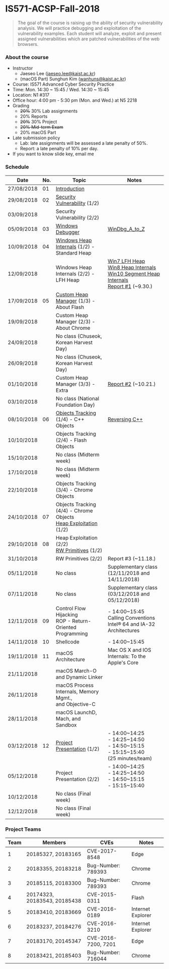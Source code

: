 # IS571-ACSP-Fall-2018 

> The goal of the course is raising up the ability of security vulnerability analysis. We will practice debugging and exploitation of the vulnerability examples. Each student will analyze, exploit and present assigned vulnerabilities which are patched vulnerabilities of the web browsers.

### About the course
* Instructor
	* Jaeseo Lee (jaeseo.lee@kaist.ac.kr)
	* (macOS Part) Sunghun Kim (wanhuns@kaist.ac.kr)
* Course: IS571 Advanced Cyber Security Practice
* Time: Mon. 14:30 ~ 15:45 / Wed. 14:30 ~ 15:45
* Location: N1 #317
* Office hour: 4:00 pm - 5:30 pm (Mon. and Wed.) at N5 2218
* Grading
	* <del>20%</del> 30% Lab assignments
	* 20% Reports
	* <del>20%</del> 30% Project 
	* <del>20% Mid-term Exam</del>
	* 20% macOS Part
* Late submission policy 
	* Lab: late assignments will be assessed a late penalty of 50%.
	* Report: a late penalty of 10% per day.
* If you want to know slide key, email me

### Schedule
| Date       |  No.    | Topic           | Notes 
|------------|-----------------|-----------------|-------
| 27/08/2018 | 01 | <a href='https://github.com/jaeseolee/IS571-ACSP-Fall-2018/raw/master/lec01/01-Introduction.pdf'>Introduction</a>
| 29/08/2018 | 02 | <a href='https://github.com/jaeseolee/IS571-ACSP-Fall-2018/raw/master/lec02/02-Security Vulnerability.pdf'>Security Vulnerability</a> (1/2)
| 03/09/2018 | | Security Vulnerability (2/2)
| 05/09/2018 | 03 | <a href='https://github.com/jaeseolee/IS571-ACSP-Fall-2018/raw/master/lec03/03-Windows Debugger.pdf'>Windows Debugger</a> | <a href='https://github.com/jaeseolee/IS571-ACSP-Fall-2018/raw/master/lec03/WinDbg_A_to_Z.pdf'>WinDbg_A_to_Z</a>
| 10/09/2018 | 04 | <a href='https://github.com/jaeseolee/IS571-ACSP-Fall-2018/raw/master/lec04/04-Windows Heap Internals.pdf'>Windows Heap Internals</a> (1/2) - Standard Heap
| 12/09/2018 | | Windows Heap Internals (2/2) - LFH Heap | <a href='https://github.com/jaeseolee/IS571-ACSP-Fall-2018/raw/master/lec04/Understanding_the_Low_Fragmentation_Heap.pdf'>Win7 LFH Heap</a><br><a href='https://github.com/jaeseolee/IS571-ACSP-Fall-2018/raw/master/lec04/Windows_8_Heap_Internals.pdf'>Win8 Heap Internals</a><br><a href='https://github.com/jaeseolee/IS571-ACSP-Fall-2018/raw/master/lec04/Windows_10_Internals.pdf'>Win10 Segment Heap Internals</a><br><a href='https://github.com/jaeseolee/IS571-ACSP-Fall-2018/raw/master/lec04/04-Windows Heap Internals-Report01.pdf'>Report #1</a> (~9.30.)
| 17/09/2018 | 05 | <a href='https://github.com/jaeseolee/IS571-ACSP-Fall-2018/raw/master/lec05/05-Custom Heap Manager.pdf'>Custom Heap Manager</a> (1/3) - About Flash
| 19/09/2018 | | Custom Heap Manager (2/3) - About Chrome
| 24/09/2018 | | No class (Chuseok, Korean Harvest Day)
| 26/09/2018 | | No class (Chuseok, Korean Harvest Day)
| 01/10/2018 | | Custom Heap Manager (3/3) - Extra | <a href='https://github.com/jaeseolee/IS571-ACSP-Fall-2018/raw/master/lec05/05-Custom Heap Manager-Report02.pdf'>Report #2</a> (~10.21.)
| 03/10/2018 | | No class (National Foundation Day)
| 08/10/2018 | 06 | <a href='https://github.com/jaeseolee/IS571-ACSP-Fall-2018/raw/master/lec06/06-Objects Tracking.pdf'>Objects Tracking</a> (1/4) - C++ Objects | <a href='https://github.com/jaeseolee/IS571-ACSP-Fall-2018/raw/master/lec06/bh-dc-07-Sabanal_Yason-WP.pdf'>Reversing C++</a>
| 10/10/2018 | | Objects Tracking (2/4) - Flash Objects
| 15/10/2018 | | No class (Midterm week)
| 17/10/2018 | | No class (Midterm week)
| 22/10/2018 | | Objects Tracking (3/4) - Chrome Objects
| 24/10/2018 | 07 | Objects Tracking (4/4) - Chrome Objects<br><a href='https://github.com/jaeseolee/IS571-ACSP-Fall-2018/raw/master/lec07/07-Heap Exploitation.pdf'>Heap Exploitation</a> (1/2)
| 29/10/2018 | 08 | Heap Exploitation (2/2)<br><a href='https://github.com/jaeseolee/IS571-ACSP-Fall-2018/raw/master/lec08/08-RW Primitives.pdf'>RW Primitives</a> (1/2)
| 31/10/2018 | | RW Primitives (2/2) | Report #3 (~11.18.)
| 05/11/2018 | | No class | Supplementary class (12/11/2018 and 14/11/2018)
| 07/11/2018 | | No class | Supplementary class (03/12/2018 and 05/12/2018)
| 12/11/2018 | 09 | Control Flow Hijacking<br>ROP - Return-Oriented Programming | - 14:00\~15:45<br>Calling Conventions<br>Intel® 64 and IA-32 Architectures
| 14/11/2018 | 10 | Shellcode | - 14:00\~15:45
| 19/11/2018 | 11 | macOS Architecture | Mac OS X and IOS Internals: To the Apple's Core
| 21/11/2018 | | macOS March-O and Dynamic Linker
| 26/11/2018 | | macOS Process Internals, Memory Mgmt.,<br> and Objective-C
| 28/11/2018 | | macOS LaunchD, Mach, and Sandbox
| 03/12/2018 | 12 |<a href='https://github.com/jaeseolee/IS571-ACSP-Fall-2018/raw/master/lec12/12-Project.pdf'>Project Presentation</a> (1/2) | - 14:00\~14:25<br>\- 14:25\~14:50<br>\- 14:50\~15:15<br>\- 15:15\~15:40<br>(25 minutes/team)
| 05/12/2018 | | Project Presentation (2/2) | \- 14:00\~14:25<br>\- 14:25\~14:50<br>\- 14:50\~15:15<br>\- 15:15\~15:40
| 10/12/2018 | | No class (Final week)
| 12/12/2018 | | No class (Final week)

### Project Teams
| Team   | Members                      | CVEs                | Notes   |
|--------|------------------------------|---------------------|---------|
| 1 | 20185327, 20183165 | CVE-2017-8548 | Edge |
| 2 | 20183355, 20183218 | Bug-Number: 789393 | Chrome |
| 3 | 20185115, 20183300 | Bug-Number: 789393 | Chrome |
| 4 | 20174323, 20183543, 20185438 | CVE-2015-0311 | Flash |
| 5 | 20183410, 20183669 | CVE-2016-0189 | Internet Explorer |
| 6 | 20183237, 20184276 | CVE-2016-3210 | Internet Explorer |
| 7 | 20183170, 20145347 | CVE-2016-7200, 7201 | Edge |
| 8 | 20183421, 20185403 | Bug-Number: 716044  | Chrome |
